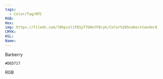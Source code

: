 ```yaml
---
tags:
  - Color/Tag/NTC
RGB:
Hex:
img: https://filedn.com/l0hpzxl1f01yT7GHxtF8cyk/Color%20Snake/standard_csv_to_svg/DED717.svg
CMYK:
HSL:
Name:
---
```

Barberry
```palette
#DED717
```
RGB
